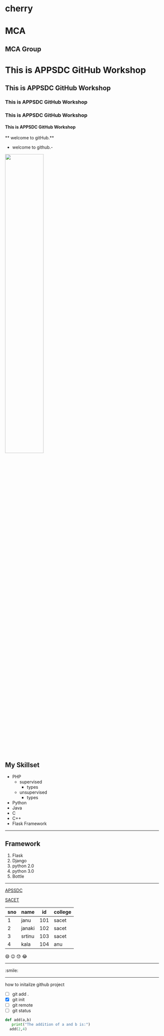 # cherry

MCA
=======

MCA Group
---------
#  This is APPSDC GitHub Workshop
##  This is APPSDC GitHub Workshop
### This is APPSDC GitHub Workshop
### This is APPSDC GitHub Workshop 
#### This is APPSDC GitHub Workshop
** welcome to gitHub.**
- welcome to github.-
<img src='https://m.economictimes.com/thumb/msid-77980445,width-1200,height-900,resizemode-4,imgsize-101503/sbi-agencies.jpg' width=50% height=50%>

 ## My Skillset
 - PHP
   - supervised
      - types
   - unsupervised
     - types
 - Python
 - Java
 - C
 - C++
 - Flask Framework

____

## Framework
1. Flask
2. Django
3. python 2.0
4. python 3.0
5. Bottle
____

[APSSDC](https://apssdc.in)

[SACET](http://sacet.ac.in)

sno | name | id | college
----|------|-----|-------
1 | janu | 101 | sacet
2 | janaki | 102 | sacet
3 | srtinu | 103 | sacet
4 | kala | 104 |anu

:smile:
:wink:
:sweat:
:joy:
<hr>
:smile:
<hr>


how to initailze github project
- [ ] git add .
- [x] git init
- [ ] git remote
- [ ] git status

``````` python
def add(a,b)
   print("The addition of a and b is:")
  add(2,4)
````````````
